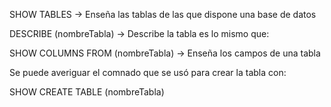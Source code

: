 
SHOW TABLES -> Enseña las tablas de las que dispone una base de datos

DESCRIBE (nombreTabla) -> Describe la tabla es lo mismo que:

SHOW COLUMNS FROM (nombreTabla) -> Enseña los campos de una tabla

Se puede averiguar el comnado que se usó para crear la tabla con:

SHOW CREATE TABLE (nombreTabla)